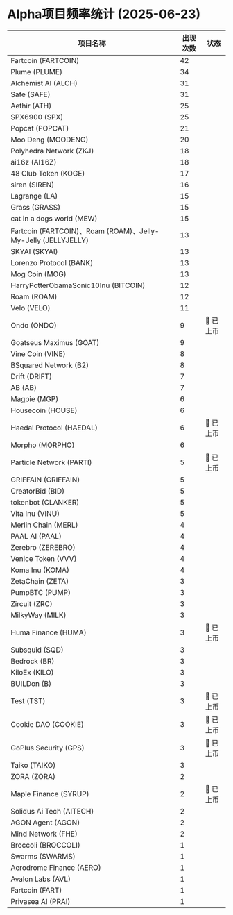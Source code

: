 # Alpha项目频率统计 (2025-06-23)

| 项目名称 | 出现次数 | 状态 |
| --- | --- | --- |
| Fartcoin (FARTCOIN) | 42 |  |
| Plume (PLUME) | 34 |  |
| Alchemist AI (ALCH) | 31 |  |
| Safe (SAFE) | 31 |  |
| Aethir (ATH) | 25 |  |
| SPX6900 (SPX) | 25 |  |
| Popcat (POPCAT) | 21 |  |
| Moo Deng (MOODENG) | 20 |  |
| Polyhedra Network (ZKJ) | 18 |  |
| ai16z (AI16Z) | 18 |  |
| 48 Club Token (KOGE) | 17 |  |
| siren (SIREN) | 16 |  |
| Lagrange (LA) | 15 |  |
| Grass (GRASS) | 15 |  |
| cat in a dogs world (MEW) | 15 |  |
| Fartcoin (FARTCOIN)、Roam (ROAM)、Jelly-My-Jelly (JELLYJELLY) | 13 |  |
| SKYAI (SKYAI) | 13 |  |
| Lorenzo Protocol (BANK) | 13 |  |
| Mog Coin (MOG) | 13 |  |
| HarryPotterObamaSonic10Inu (BITCOIN) | 12 |  |
| Roam (ROAM) | 12 |  |
| Velo (VELO) | 11 |  |
| Ondo (ONDO) | 9 | 🔔 已上币 |
| Goatseus Maximus (GOAT) | 9 |  |
| Vine Coin (VINE) | 8 |  |
| BSquared Network (B2) | 8 |  |
| Drift (DRIFT) | 7 |  |
| AB (AB) | 7 |  |
| Magpie (MGP) | 6 |  |
| Housecoin (HOUSE) | 6 |  |
| Haedal Protocol (HAEDAL) | 6 | 🔔 已上币 |
| Morpho (MORPHO) | 6 |  |
| Particle Network (PARTI) | 5 | 🔔 已上币 |
| GRIFFAIN (GRIFFAIN) | 5 |  |
| CreatorBid (BID) | 5 |  |
| tokenbot (CLANKER) | 5 |  |
| Vita Inu (VINU) | 5 |  |
| Merlin Chain (MERL) | 4 |  |
| PAAL AI (PAAL) | 4 |  |
| Zerebro (ZEREBRO) | 4 |  |
| Venice Token (VVV) | 4 |  |
| Koma Inu (KOMA) | 4 |  |
| ZetaChain (ZETA) | 3 |  |
| PumpBTC (PUMP) | 3 |  |
| Zircuit (ZRC) | 3 |  |
| MilkyWay (MILK) | 3 |  |
| Huma Finance (HUMA) | 3 | 🔔 已上币 |
| Subsquid (SQD) | 3 |  |
| Bedrock (BR) | 3 |  |
| KiloEx (KILO) | 3 |  |
| BUILDon (B) | 3 |  |
| Test (TST) | 3 | 🔔 已上币 |
| Cookie DAO (COOKIE) | 3 | 🔔 已上币 |
| GoPlus Security (GPS) | 3 | 🔔 已上币 |
| Taiko (TAIKO) | 3 |  |
| ZORA (ZORA) | 2 |  |
| Maple Finance (SYRUP) | 2 | 🔔 已上币 |
| Solidus Ai Tech (AITECH) | 2 |  |
| AGON Agent (AGON) | 2 |  |
| Mind Network (FHE) | 2 |  |
| Broccoli (BROCCOLI) | 1 |  |
| Swarms (SWARMS) | 1 |  |
| Aerodrome Finance (AERO) | 1 |  |
| Avalon Labs (AVL) | 1 |  |
| Fartcoin (FART) | 1 |  |
| Privasea AI (PRAI) | 1 |  |
